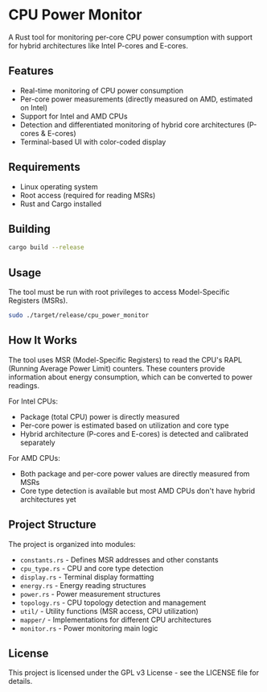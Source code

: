 # CPU Power Monitor

A Rust tool for monitoring per-core CPU power consumption with support for hybrid architectures like Intel P-cores and E-cores.

## Features

- Real-time monitoring of CPU power consumption
- Per-core power measurements (directly measured on AMD, estimated on Intel)
- Support for Intel and AMD CPUs
- Detection and differentiated monitoring of hybrid core architectures (P-cores & E-cores)
- Terminal-based UI with color-coded display

## Requirements

- Linux operating system
- Root access (required for reading MSRs)
- Rust and Cargo installed

## Building

```bash
cargo build --release
```

## Usage

The tool must be run with root privileges to access Model-Specific Registers (MSRs).

```bash
sudo ./target/release/cpu_power_monitor
```

## How It Works

The tool uses MSR (Model-Specific Registers) to read the CPU's RAPL (Running Average Power Limit) counters. These counters provide information about energy consumption, which can be converted to power readings.

For Intel CPUs:

- Package (total CPU) power is directly measured
- Per-core power is estimated based on utilization and core type
- Hybrid architecture (P-cores and E-cores) is detected and calibrated separately

For AMD CPUs:

- Both package and per-core power values are directly measured from MSRs
- Core type detection is available but most AMD CPUs don't have hybrid architectures yet

## Project Structure

The project is organized into modules:

- `constants.rs` - Defines MSR addresses and other constants
- `cpu_type.rs` - CPU and core type detection
- `display.rs` - Terminal display formatting
- `energy.rs` - Energy reading structures
- `power.rs` - Power measurement structures
- `topology.rs` - CPU topology detection and management
- `util/` - Utility functions (MSR access, CPU utilization)
- `mapper/` - Implementations for different CPU architectures
- `monitor.rs` - Power monitoring main logic

## License

This project is licensed under the GPL v3 License - see the LICENSE file for details.
